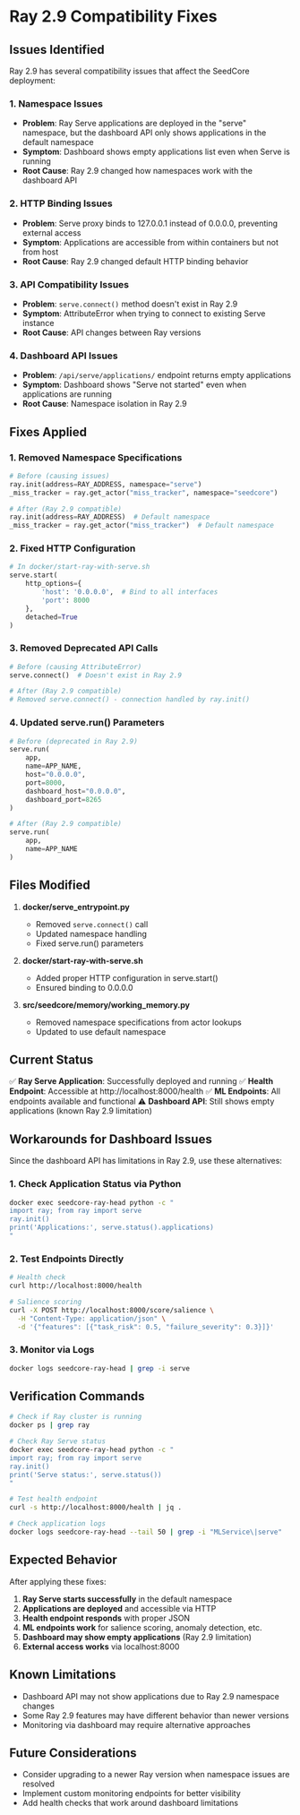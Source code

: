 # Ray 2.9 Compatibility Fixes

## Issues Identified

Ray 2.9 has several compatibility issues that affect the SeedCore deployment:

### 1. Namespace Issues
- **Problem**: Ray Serve applications are deployed in the "serve" namespace, but the dashboard API only shows applications in the default namespace
- **Symptom**: Dashboard shows empty applications list even when Serve is running
- **Root Cause**: Ray 2.9 changed how namespaces work with the dashboard API

### 2. HTTP Binding Issues
- **Problem**: Serve proxy binds to 127.0.0.1 instead of 0.0.0.0, preventing external access
- **Symptom**: Applications are accessible from within containers but not from host
- **Root Cause**: Ray 2.9 changed default HTTP binding behavior

### 3. API Compatibility Issues
- **Problem**: `serve.connect()` method doesn't exist in Ray 2.9
- **Symptom**: AttributeError when trying to connect to existing Serve instance
- **Root Cause**: API changes between Ray versions

### 4. Dashboard API Issues
- **Problem**: `/api/serve/applications/` endpoint returns empty applications
- **Symptom**: Dashboard shows "Serve not started" even when applications are running
- **Root Cause**: Namespace isolation in Ray 2.9

## Fixes Applied

### 1. Removed Namespace Specifications
```python
# Before (causing issues)
ray.init(address=RAY_ADDRESS, namespace="serve")
_miss_tracker = ray.get_actor("miss_tracker", namespace="seedcore")

# After (Ray 2.9 compatible)
ray.init(address=RAY_ADDRESS)  # Default namespace
_miss_tracker = ray.get_actor("miss_tracker")  # Default namespace
```

### 2. Fixed HTTP Configuration
```python
# In docker/start-ray-with-serve.sh
serve.start(
    http_options={
        'host': '0.0.0.0',  # Bind to all interfaces
        'port': 8000
    },
    detached=True
)
```

### 3. Removed Deprecated API Calls
```python
# Before (causing AttributeError)
serve.connect()  # Doesn't exist in Ray 2.9

# After (Ray 2.9 compatible)
# Removed serve.connect() - connection handled by ray.init()
```

### 4. Updated serve.run() Parameters
```python
# Before (deprecated in Ray 2.9)
serve.run(
    app, 
    name=APP_NAME,
    host="0.0.0.0",
    port=8000,
    dashboard_host="0.0.0.0",
    dashboard_port=8265
)

# After (Ray 2.9 compatible)
serve.run(
    app, 
    name=APP_NAME
)
```

## Files Modified

1. **docker/serve_entrypoint.py**
   - Removed `serve.connect()` call
   - Updated namespace handling
   - Fixed serve.run() parameters

2. **docker/start-ray-with-serve.sh**
   - Added proper HTTP configuration in serve.start()
   - Ensured binding to 0.0.0.0

3. **src/seedcore/memory/working_memory.py**
   - Removed namespace specifications from actor lookups
   - Updated to use default namespace

## Current Status

✅ **Ray Serve Application**: Successfully deployed and running
✅ **Health Endpoint**: Accessible at http://localhost:8000/health
✅ **ML Endpoints**: All endpoints available and functional
⚠️ **Dashboard API**: Still shows empty applications (known Ray 2.9 limitation)

## Workarounds for Dashboard Issues

Since the dashboard API has limitations in Ray 2.9, use these alternatives:

### 1. Check Application Status via Python
```bash
docker exec seedcore-ray-head python -c "
import ray; from ray import serve
ray.init()
print('Applications:', serve.status().applications)
"
```

### 2. Test Endpoints Directly
```bash
# Health check
curl http://localhost:8000/health

# Salience scoring
curl -X POST http://localhost:8000/score/salience \
  -H "Content-Type: application/json" \
  -d '{"features": [{"task_risk": 0.5, "failure_severity": 0.3}]}'
```

### 3. Monitor via Logs
```bash
docker logs seedcore-ray-head | grep -i serve
```

## Verification Commands

```bash
# Check if Ray cluster is running
docker ps | grep ray

# Check Ray Serve status
docker exec seedcore-ray-head python -c "
import ray; from ray import serve
ray.init()
print('Serve status:', serve.status())
"

# Test health endpoint
curl -s http://localhost:8000/health | jq .

# Check application logs
docker logs seedcore-ray-head --tail 50 | grep -i "MLService\|serve"
```

## Expected Behavior

After applying these fixes:

1. **Ray Serve starts successfully** in the default namespace
2. **Applications are deployed** and accessible via HTTP
3. **Health endpoint responds** with proper JSON
4. **ML endpoints work** for salience scoring, anomaly detection, etc.
5. **Dashboard may show empty applications** (Ray 2.9 limitation)
6. **External access works** via localhost:8000

## Known Limitations

- Dashboard API may not show applications due to Ray 2.9 namespace changes
- Some Ray 2.9 features may have different behavior than newer versions
- Monitoring via dashboard may require alternative approaches

## Future Considerations

- Consider upgrading to a newer Ray version when namespace issues are resolved
- Implement custom monitoring endpoints for better visibility
- Add health checks that work around dashboard limitations 